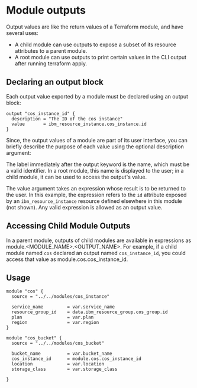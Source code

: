 # Module outputs

Output values are like the return values of a Terraform module, and have several uses:

* A child module can use outputs to expose a subset of its resource attributes to a parent module.
* A root module can use outputs to print certain values in the CLI output after running terraform apply.

## Declaring an output block

Each output value exported by a module must be declared using an output block:

```hcl
output "cos_instance_id" {
  description = "The ID of the cos instance"
  value       = ibm_resource_instance.cos_instance.id
}
```

Since, the output values of a module are part of its user interface, you can briefly describe the purpose of each value using the optional description argument:

The label immediately after the output keyword is the name, which must be a valid identifier. In a root module, this name is displayed to the user; in a child module, it can be used to access the output's value.

The value argument takes an expression whose result is to be returned to the user. In this example, the expression refers to the `id` attribute exposed by an `ibm_resource_instance` resource defined elsewhere in this module (not shown). Any valid expression is allowed as an output value.

## Accessing Child Module Outputs

In a parent module, outputs of child modules are available in expressions as module.<MODULE_NAME>.<OUTPUT_NAME>. For example, if a child module named `cos` declared an output named `cos_instance_id`, you could access that value as module.cos.cos_instance_id.

## Usage

```hcl
module "cos" {
  source = "../../modules/cos_instance"

  service_name         = var.service_name
  resource_group_id    = data.ibm_resource_group.cos_group.id
  plan                 = var.plan
  region               = var.region
}

module "cos_bucket" {
  source = "../../modules/cos_bucket"

  bucket_name          = var.bucket_name
  cos_instance_id      = module.cos.cos_instance_id
  location             = var.location
  storage_class        = var.storage_class

}
```
